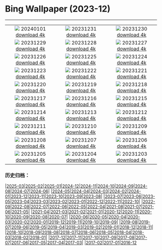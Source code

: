 # Bing Wallpaper (2023-12)
**************
| | | |
|:-:|:-:|:-:|
| ![](https://www.bing.com/th?id=OHR.SleepingFox_FR-FR9573665261_1920x1080.jpg) 20240101 [download 4k](https://www.bing.com/th?id=OHR.SleepingFox_FR-FR9573665261_UHD.jpg) | ![](https://www.bing.com/th?id=OHR.ThailandNewYears_FR-FR9400381287_1920x1080.jpg) 20231231 [download 4k](https://www.bing.com/th?id=OHR.ThailandNewYears_FR-FR9400381287_UHD.jpg) | ![](https://www.bing.com/th?id=OHR.TadamiWinter_FR-FR9156285439_1920x1080.jpg) 20231230 [download 4k](https://www.bing.com/th?id=OHR.TadamiWinter_FR-FR9156285439_UHD.jpg) |
| ![](https://www.bing.com/th?id=OHR.BlueAmsterdam_FR-FR8523535030_1920x1080.jpg) 20231229 [download 4k](https://www.bing.com/th?id=OHR.BlueAmsterdam_FR-FR8523535030_UHD.jpg) | ![](https://www.bing.com/th?id=OHR.GreenlandHumpback_FR-FR5304393284_1920x1080.jpg) 20231228 [download 4k](https://www.bing.com/th?id=OHR.GreenlandHumpback_FR-FR5304393284_UHD.jpg) | ![](https://www.bing.com/th?id=OHR.KirkjufellAurora_FR-FR5063164774_1920x1080.jpg) 20231227 [download 4k](https://www.bing.com/th?id=OHR.KirkjufellAurora_FR-FR5063164774_UHD.jpg) |
| ![](https://www.bing.com/th?id=OHR.BoxingDaySunrise_FR-FR4883075706_1920x1080.jpg) 20231226 [download 4k](https://www.bing.com/th?id=OHR.BoxingDaySunrise_FR-FR4883075706_UHD.jpg) | ![](https://www.bing.com/th?id=OHR.CaribouChristmas_FR-FR4671431389_1920x1080.jpg) 20231225 [download 4k](https://www.bing.com/th?id=OHR.CaribouChristmas_FR-FR4671431389_UHD.jpg) | ![](https://www.bing.com/th?id=OHR.EstoniaXmasEve_FR-FR4500138277_1920x1080.jpg) 20231224 [download 4k](https://www.bing.com/th?id=OHR.EstoniaXmasEve_FR-FR4500138277_UHD.jpg) |
| ![](https://www.bing.com/th?id=OHR.FestivusPenguins_FR-FR4244677283_1920x1080.jpg) 20231223 [download 4k](https://www.bing.com/th?id=OHR.FestivusPenguins_FR-FR4244677283_UHD.jpg) | ![](https://www.bing.com/th?id=OHR.CastleriggStoneCircleUK_FR-FR4020990017_1920x1080.jpg) 20231222 [download 4k](https://www.bing.com/th?id=OHR.CastleriggStoneCircleUK_FR-FR4020990017_UHD.jpg) | ![](https://www.bing.com/th?id=OHR.LjubljanaLights_FR-FR3780217998_1920x1080.jpg) 20231221 [download 4k](https://www.bing.com/th?id=OHR.LjubljanaLights_FR-FR3780217998_UHD.jpg) |
| ![](https://www.bing.com/th?id=OHR.XmasDesserts_FR-FR3582409300_1920x1080.jpg) 20231220 [download 4k](https://www.bing.com/th?id=OHR.XmasDesserts_FR-FR3582409300_UHD.jpg) | ![](https://www.bing.com/th?id=OHR.WarsawChristmas_FR-FR2276037087_1920x1080.jpg) 20231219 [download 4k](https://www.bing.com/th?id=OHR.WarsawChristmas_FR-FR2276037087_UHD.jpg) | ![](https://www.bing.com/th?id=OHR.Beaufortain_FR-FR7561012950_1920x1080.jpg) 20231218 [download 4k](https://www.bing.com/th?id=OHR.Beaufortain_FR-FR7561012950_UHD.jpg) |
| ![](https://www.bing.com/th?id=OHR.WinterWaxwings_FR-FR2348728059_1920x1080.jpg) 20231217 [download 4k](https://www.bing.com/th?id=OHR.WinterWaxwings_FR-FR2348728059_UHD.jpg) | ![](https://www.bing.com/th?id=OHR.GrandPlaceXmas_FR-FR1582369462_1920x1080.jpg) 20231216 [download 4k](https://www.bing.com/th?id=OHR.GrandPlaceXmas_FR-FR1582369462_UHD.jpg) | ![](https://www.bing.com/th?id=OHR.SantaPark_FR-FR1277595508_1920x1080.jpg) 20231215 [download 4k](https://www.bing.com/th?id=OHR.SantaPark_FR-FR1277595508_UHD.jpg) |
| ![](https://www.bing.com/th?id=OHR.BorealOwl_FR-FR1337451334_1920x1080.jpg) 20231214 [download 4k](https://www.bing.com/th?id=OHR.BorealOwl_FR-FR1337451334_UHD.jpg) | ![](https://www.bing.com/th?id=OHR.LofotenRorbu_FR-FR0517651581_1920x1080.jpg) 20231213 [download 4k](https://www.bing.com/th?id=OHR.LofotenRorbu_FR-FR0517651581_UHD.jpg) | ![](https://www.bing.com/th?id=OHR.Poinsettia_FR-FR9360811330_1920x1080.jpg) 20231212 [download 4k](https://www.bing.com/th?id=OHR.Poinsettia_FR-FR9360811330_UHD.jpg) |
| ![](https://www.bing.com/th?id=OHR.MountainDayChina_FR-FR7601164917_1920x1080.jpg) 20231211 [download 4k](https://www.bing.com/th?id=OHR.MountainDayChina_FR-FR7601164917_UHD.jpg) | ![](https://www.bing.com/th?id=OHR.SaharaDunes_FR-FR6483454056_1920x1080.jpg) 20231210 [download 4k](https://www.bing.com/th?id=OHR.SaharaDunes_FR-FR6483454056_UHD.jpg) | ![](https://www.bing.com/th?id=OHR.JerseyIsland_FR-FR4014866072_1920x1080.jpg) 20231209 [download 4k](https://www.bing.com/th?id=OHR.JerseyIsland_FR-FR4014866072_UHD.jpg) |
| ![](https://www.bing.com/th?id=OHR.LightFestivalLyon_FR-FR6128178223_1920x1080.jpg) 20231208 [download 4k](https://www.bing.com/th?id=OHR.LightFestivalLyon_FR-FR6128178223_UHD.jpg) | ![](https://www.bing.com/th?id=OHR.GrandCanyonVerdon_FR-FR3724391714_1920x1080.jpg) 20231207 [download 4k](https://www.bing.com/th?id=OHR.GrandCanyonVerdon_FR-FR3724391714_UHD.jpg) | ![](https://www.bing.com/th?id=OHR.CERNCenter_FR-FR3434458144_1920x1080.jpg) 20231206 [download 4k](https://www.bing.com/th?id=OHR.CERNCenter_FR-FR3434458144_UHD.jpg) |
| ![](https://www.bing.com/th?id=OHR.AlpsCastles_FR-FR2910854727_1920x1080.jpg) 20231205 [download 4k](https://www.bing.com/th?id=OHR.AlpsCastles_FR-FR2910854727_UHD.jpg) | ![](https://www.bing.com/th?id=OHR.CheetahDay_FR-FR9981866703_1920x1080.jpg) 20231204 [download 4k](https://www.bing.com/th?id=OHR.CheetahDay_FR-FR9981866703_UHD.jpg) | ![](https://www.bing.com/th?id=OHR.VermilionCliffs_FR-FR2444985797_1920x1080.jpg) 20231203 [download 4k](https://www.bing.com/th?id=OHR.VermilionCliffs_FR-FR2444985797_UHD.jpg) |

### 历史归档：

|[2025-03](/../2025-03/2025-03.md)|[2025-02](/../2025-02/2025-02.md)|[2025-01](/../2025-01/2025-01.md)|[2024-12](/../2024-12/2024-12.md)|[2024-11](/../2024-11/2024-11.md)|[2024-10](/../2024-10/2024-10.md)|[2024-09](/../2024-09/2024-09.md)|[2024-08](/../2024-08/2024-08.md)|[2024-07](/../2024-07/2024-07.md)|[2024-06](/../2024-06/2024-06.md)|
|[2024-05](/../2024-05/2024-05.md)|[2024-04](/../2024-04/2024-04.md)|[2024-03](/../2024-03/2024-03.md)|[2024-02](/../2024-02/2024-02.md)|[2024-01](/../2024-01/2024-01.md)|[2023-12](/2023-12.md)|[2023-11](/../2023-11/2023-11.md)|[2023-10](/../2023-10/2023-10.md)|[2023-09](/../2023-09/2023-09.md)|[2023-08](/../2023-08/2023-08.md)|
|[2023-07](/../2023-07/2023-07.md)|[2023-06](/../2023-06/2023-06.md)|[2023-05](/../2023-05/2023-05.md)|[2023-04](/../2023-04/2023-04.md)|[2023-03](/../2023-03/2023-03.md)|[2023-02](/../2023-02/2023-02.md)|[2023-01](/../2023-01/2023-01.md)|[2022-12](/../2022-12/2022-12.md)|[2022-11](/../2022-11/2022-11.md)|[2022-10](/../2022-10/2022-10.md)|
|[2022-09](/../2022-09/2022-09.md)|[2022-08](/../2022-08/2022-08.md)|[2022-07](/../2022-07/2022-07.md)|[2022-06](/../2022-06/2022-06.md)|[2022-05](/../2022-05/2022-05.md)|[2022-04](/../2022-04/2022-04.md)|[2021-08](/../2021-08/2021-08.md)|[2021-07](/../2021-07/2021-07.md)|[2021-06](/../2021-06/2021-06.md)|[2021-05](/../2021-05/2021-05.md)|
|[2021-04](/../2021-04/2021-04.md)|[2021-03](/../2021-03/2021-03.md)|[2021-02](/../2021-02/2021-02.md)|[2021-01](/../2021-01/2021-01.md)|[2020-12](/../2020-12/2020-12.md)|[2020-11](/../2020-11/2020-11.md)|[2020-10](/../2020-10/2020-10.md)|[2020-09](/../2020-09/2020-09.md)|[2020-08](/../2020-08/2020-08.md)|[2020-07](/../2020-07/2020-07.md)|
|[2020-06](/../2020-06/2020-06.md)|[2020-05](/../2020-05/2020-05.md)|[2020-04](/../2020-04/2020-04.md)|[2020-03](/../2020-03/2020-03.md)|[2020-02](/../2020-02/2020-02.md)|[2020-01](/../2020-01/2020-01.md)|[2019-12](/../2019-12/2019-12.md)|[2019-11](/../2019-11/2019-11.md)|[2019-10](/../2019-10/2019-10.md)|[2019-09](/../2019-09/2019-09.md)|
|[2019-08](/../2019-08/2019-08.md)|[2019-07](/../2019-07/2019-07.md)|[2019-06](/../2019-06/2019-06.md)|[2019-05](/../2019-05/2019-05.md)|[2019-04](/../2019-04/2019-04.md)|[2019-03](/../2019-03/2019-03.md)|[2019-02](/../2019-02/2019-02.md)|[2019-01](/../2019-01/2019-01.md)|[2018-12](/../2018-12/2018-12.md)|[2018-11](/../2018-11/2018-11.md)|
|[2018-10](/../2018-10/2018-10.md)|[2018-09](/../2018-09/2018-09.md)|[2018-08](/../2018-08/2018-08.md)|[2018-07](/../2018-07/2018-07.md)|[2018-06](/../2018-06/2018-06.md)|[2018-05](/../2018-05/2018-05.md)|[2018-04](/../2018-04/2018-04.md)|[2018-03](/../2018-03/2018-03.md)|[2018-02](/../2018-02/2018-02.md)|[2018-01](/../2018-01/2018-01.md)|
|[2017-12](/../2017-12/2017-12.md)|[2017-11](/../2017-11/2017-11.md)|[2017-10](/../2017-10/2017-10.md)|[2017-09](/../2017-09/2017-09.md)|[2017-08](/../2017-08/2017-08.md)|[2017-07](/../2017-07/2017-07.md)|[2017-06](/../2017-06/2017-06.md)|[2017-05](/../2017-05/2017-05.md)|[2017-04](/../2017-04/2017-04.md)|[2017-03](/../2017-03/2017-03.md)|
|[2017-02](/../2017-02/2017-02.md)|[2017-01](/../2017-01/2017-01.md)|[2016-12](/../2016-12/2016-12.md)